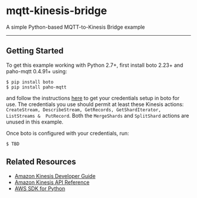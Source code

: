 mqtt-kinesis-bridge
=====================

A simple Python-based MQTT-to-Kinesis Bridge example

* * *
Getting Started
---------------
To get this example working with Python 2.7+, first install boto 2.23+ 
and paho-mqtt 0.4.91+ using: 
````
$ pip install boto
$ pip install paho-mqtt
````
and follow the instructions [here](http://docs.pythonboto.org/en/latest/getting_started.html#configuring-boto-credentials) to get your credentials setup in boto for use. The credentials you use should permit at least these Kinesis actions: ``` CreateStream, DescribeStream, GetRecords, GetShardIterator, ListStreams & 
PutRecord```. Both the ```MergeShards``` and ```SplitShard``` actions are 
unused in this example.

Once boto is configured with your credentials, run: 
````
$ TBD
```` 

Related Resources
-----------------
* [Amazon Kinesis Developer Guide](http://docs.aws.amazon.com/kinesis/latest/dev/introduction.html)  
* [Amazon Kinesis API Reference](http://docs.aws.amazon.com/kinesis/latest/APIReference/Welcome.html)
* [AWS SDK for Python](http://aws.amazon.com/sdkforpython)
